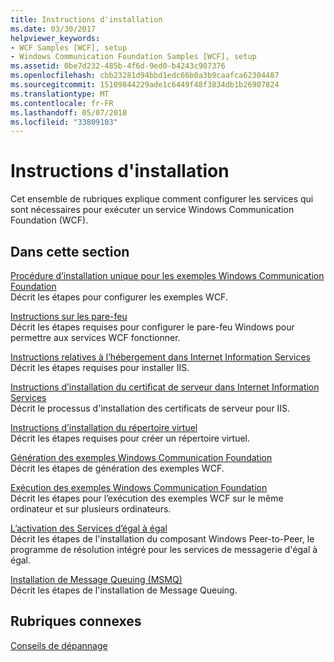 ```yaml
---
title: Instructions d'installation
ms.date: 03/30/2017
helpviewer_keywords:
- WCF Samples [WCF], setup
- Windows Communication Foundation Samples [WCF], setup
ms.assetid: 0be7d232-485b-4f6d-9ed0-b4243c907376
ms.openlocfilehash: cbb23281d94bbd1edc66b0a3b9caafca62304487
ms.sourcegitcommit: 15109844229ade1c6449f48f3834db1b26907824
ms.translationtype: MT
ms.contentlocale: fr-FR
ms.lasthandoff: 05/07/2018
ms.locfileid: "33809103"
---
```

# <a name="set-up-instructions"></a>Instructions d'installation
Cet ensemble de rubriques explique comment configurer les services qui sont nécessaires pour exécuter un service Windows Communication Foundation (WCF).  
  
## <a name="in-this-section"></a>Dans cette section  
 [Procédure d’installation unique pour les exemples Windows Communication Foundation](../../../../docs/framework/wcf/samples/one-time-setup-procedure-for-the-wcf-samples.md)  
 Décrit les étapes pour configurer les exemples WCF.  
  
 [Instructions sur les pare-feu](../../../../docs/framework/wcf/samples/firewall-instructions.md)  
 Décrit les étapes requises pour configurer le pare-feu Windows pour permettre aux services WCF fonctionner.  
  
 [Instructions relatives à l’hébergement dans Internet Information Services](../../../../docs/framework/wcf/samples/internet-information-service-hosting-instructions.md)  
 Décrit les étapes requises pour installer IIS.  
  
 [Instructions d’installation du certificat de serveur dans Internet Information Services](../../../../docs/framework/wcf/samples/iis-server-certificate-installation-instructions.md)  
 Décrit le processus d'installation des certificats de serveur pour IIS.  
  
 [Instructions d’installation du répertoire virtuel](../../../../docs/framework/wcf/samples/virtual-directory-setup-instructions.md)  
 Décrit les étapes requises pour créer un répertoire virtuel.  
  
 [Génération des exemples Windows Communication Foundation](../../../../docs/framework/wcf/samples/building-the-samples.md)  
 Décrit les étapes de génération des exemples WCF.  
  
 [Exécution des exemples Windows Communication Foundation](../../../../docs/framework/wcf/samples/running-the-samples.md)  
 Décrit les étapes pour l’exécution des exemples WCF sur le même ordinateur et sur plusieurs ordinateurs.  
  
 [L’activation des Services d’égal à égal](http://msdn.microsoft.com/library/e7a0fcf4-b0e5-4b26-a7e3-f0f37b60a1f9)  
 Décrit les étapes de l'installation du composant Windows Peer-to-Peer, le programme de résolution intégré pour les services de messagerie d'égal à égal.  
  
 [Installation de Message Queuing (MSMQ)](../../../../docs/framework/wcf/samples/installing-message-queuing-msmq.md)  
 Décrit les étapes de l'installation de Message Queuing.  
  
## <a name="related-sections"></a>Rubriques connexes  
 [Conseils de dépannage](http://msdn.microsoft.com/library/8787c877-5e96-42da-8214-fa737a38f10b)

